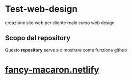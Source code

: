# Test-web-design
creazione sito web per cliente reale corso web design
## Scopo del repository
Questo __repository__ serve a dimostrare come funziona github
# [fancy-macaron.netlify](fancy-macaron-687e3e.netlify.app)
